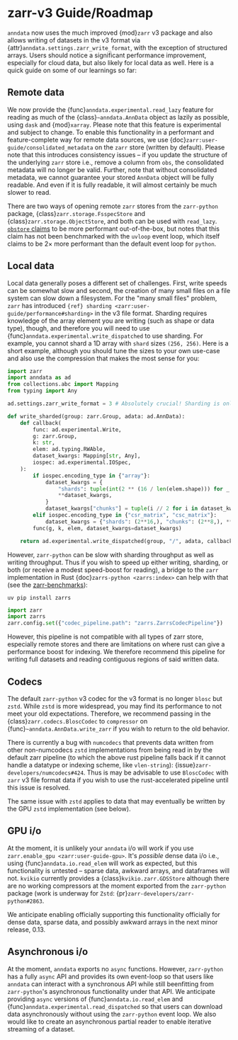 # zarr-v3 Guide/Roadmap

`anndata` now uses the much improved {mod}`zarr` v3 package and also allows writing of datasets in the v3 format via {attr}`anndata.settings.zarr_write_format`, with the exception of structured arrays.
Users should notice a significant performance improvement, especially for cloud data, but also likely for local data as well.
Here is a quick guide on some of our learnings so far:

## Remote data

We now provide the {func}`anndata.experimental.read_lazy` feature for reading as much of the {class}`~anndata.AnnData` object as lazily as possible, using `dask` and {mod}`xarray`.
Please note that this feature is experimental and subject to change.
To enable this functionality in a performant and feature-complete way for remote data sources, we use {doc}`zarr:user-guide/consolidated_metadata` on the `zarr` store (written by default).
Please note that this introduces consistency issues – if you update the structure of the underlying `zarr` store i.e., remove a column from `obs`, the consolidated metadata will no longer be valid.
Further, note that without consolidated metadata, we cannot guarantee your stored `AnnData` object will be fully readable.
And even if it is fully readable, it will almost certainly be much slower to read.

There are two ways of opening remote `zarr` stores from the `zarr-python` package, {class}`zarr.storage.FsspecStore` and {class}`zarr.storage.ObjectStore`, and both can be used with `read_lazy`.
[`obstore` claims] to be more performant out-of-the-box, but notes that this claim has not been benchmarked with the `uvloop` event loop, which itself claims to be 2× more performant than the default event loop for `python`.

## Local data

Local data generally poses a different set of challenges.
First, write speeds can be somewhat slow and second, the creation of many small files on a file system can slow down a filesystem.
For the "many small files" problem, `zarr` has introduced `{ref} sharding <zarr:user-guide/performance#sharding>` in the v3 file format.
Sharding requires knowledge of the array element you are writing (such as shape or data type), though, and therefore you will need to use {func}`anndata.experimental.write_dispatched` to use sharding.
For example, you cannot shard a 1D array with `shard` sizes `(256, 256)`.
Here is a short example, although you should tune the sizes to your own use-case and also use the compression that makes the most sense for you:

```python
import zarr
import anndata as ad
from collections.abc import Mapping
from typing import Any

ad.settings.zarr_write_format = 3 # Absolutely crucial! Sharding is only for the v3 file format!

def write_sharded(group: zarr.Group, adata: ad.AnnData):
    def callback(
        func: ad.experimental.Write,
        g: zarr.Group,
        k: str,
        elem: ad.typing.RWAble,
        dataset_kwargs: Mapping[str, Any],
        iospec: ad.experimental.IOSpec,
    ):
        if iospec.encoding_type in {"array"}:
            dataset_kwargs = {
                "shards": tuple(int(2 ** (16 / len(elem.shape))) for _ in elem.shape),
                **dataset_kwargs,
            }
            dataset_kwargs["chunks"] = tuple(i // 2 for i in dataset_kwargs["shards"])
        elif iospec.encoding_type in {"csr_matrix", "csc_matrix"}:
            dataset_kwargs = {"shards": (2**16,), "chunks": (2**8,), **dataset_kwargs}
        func(g, k, elem, dataset_kwargs=dataset_kwargs)

    return ad.experimental.write_dispatched(group, "/", adata, callback=callback)
```

However, `zarr-python` can be slow with sharding throughput as well as writing throughput.
Thus if you wish to speed up either writing, sharding, or both (or receive a modest speed-boost for reading), a bridge to the `zarr` implementation in Rust {doc}`zarrs-python <zarrs:index>` can help with that (see the [zarr-benchmarks]):

```
uv pip install zarrs
```

```python
import zarr
import zarrs
zarr.config.set({"codec_pipeline.path": "zarrs.ZarrsCodecPipeline"})
```

However, this pipeline is not compatible with all types of zarr store, especially remote stores and there are limitations on where rust can give a performance boost for indexing.
We therefore recommend this pipeline for writing full datasets and reading contiguous regions of said written data.

## Codecs

The default `zarr-python` v3 codec for the v3 format is no longer `blosc` but `zstd`.
While `zstd` is more widespread, you may find its performance to not meet your old expectations.
Therefore, we recommend passing in the {class}`zarr.codecs.BloscCodec` to `compressor` on {func}`~anndata.AnnData.write_zarr` if you wish to return to the old behavior.

There is currently a bug with `numcodecs` that prevents data written from other non-numcodecs `zstd` implementations from being read in by the default zarr pipeline (to which the above rust pipeline falls back if it cannot handle a datatype or indexing scheme, like `vlen-string`): {issue}`zarr-developers/numcodecs#424`.
Thus is may be advisable to use `BloscCodec` with `zarr` v3 file format data if you wish to use the rust-accelerated pipeline until this issue is resolved.

The same issue with `zstd` applies to data that may eventually be written by the GPU `zstd` implementation (see below).

## GPU i/o

At the moment, it is unlikely your `anndata` i/o will work if you use `zarr.enable_gpu <zarr:user-guide-gpu>`.
It's *possible* dense data i/o i.e., using {func}`anndata.io.read_elem` will work as expected, but this functionality is untested – sparse data, awkward arrays, and dataframes will not.
`kvikio` currently provides a {class}`kvikio.zarr.GDSStore` although there are no working compressors at the moment exported from the `zarr-python` package (work is underway for `Zstd`: {pr}`zarr-developers/zarr-python#2863`.

We anticipate enabling officially supporting this functionality officially for dense data, sparse data, and possibly awkward arrays in the next minor release, 0.13.

## Asynchronous i/o

At the moment, `anndata` exports no `async` functions.
However, `zarr-python` has a fully `async` API and provides its own event-loop so that users like `anndata` can interact with a synchronous API while still beenfitting from `zarr-python`'s asynchronous functionality under that API.
We anticipate providing `async` versions of {func}`anndata.io.read_elem` and {func}`anndata.experimental.read_dispatched` so that users can download data asynchronously without using the `zarr-python` event loop.
We also would like to create an asynchronous partial reader to enable iterative streaming of a dataset.

[`obstore` claims]: https://developmentseed.org/obstore/latest/performance
[zarr-benchmarks]: https://github.com/LDeakin/zarr_benchmarks
